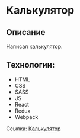 # Калькулятор

## Описание
Написал калькулятор.

## Технологии:
* HTML
* CSS
* SASS
* JS
* React
* Redux
* Webpack

Ссылка: [Калькулятор](https://smillepack.github.io/calculator/dist/)
